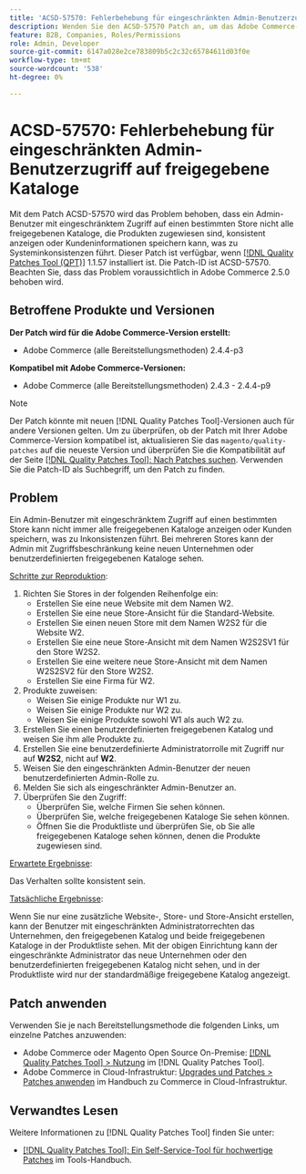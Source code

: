 ```yaml
---
title: 'ACSD-57570: Fehlerbehebung für eingeschränkten Admin-Benutzerzugriff auf freigegebene Kataloge'
description: Wenden Sie den ACSD-57570 Patch an, um das Adobe Commerce-Problem zu beheben, bei dem ein Admin-Benutzer mit eingeschränktem Administratorzugriff auf einen bestimmten Store nicht alle freigegebenen Kataloge, die Produkten zugewiesen sind, konsistent anzeigen oder Kundeninformationen speichern kann, was zu Systeminkonsistenzen führt.
feature: B2B, Companies, Roles/Permissions
role: Admin, Developer
source-git-commit: 6147a028e2ce783809b5c2c32c65784611d03f0e
workflow-type: tm+mt
source-wordcount: '538'
ht-degree: 0%

---
```



# ACSD-57570: Fehlerbehebung für eingeschränkten Admin-Benutzerzugriff auf freigegebene Kataloge

Mit dem Patch ACSD-57570 wird das Problem behoben, dass ein Admin-Benutzer mit eingeschränktem Zugriff auf einen bestimmten Store nicht alle freigegebenen Kataloge, die Produkten zugewiesen sind, konsistent anzeigen oder Kundeninformationen speichern kann, was zu Systeminkonsistenzen führt. Dieser Patch ist verfügbar, wenn [[!DNL Quality Patches Tool (QPT)]](/help/tools/quality-patches-tool/quality-patches-tool-to-self-serve-quality-patches.md) 1.1.57 installiert ist. Die Patch-ID ist ACSD-57570. Beachten Sie, dass das Problem voraussichtlich in Adobe Commerce 2.5.0 behoben wird.

## Betroffene Produkte und Versionen

**Der Patch wird für die Adobe Commerce-Version erstellt:**

* Adobe Commerce (alle Bereitstellungsmethoden) 2.4.4-p3

**Kompatibel mit Adobe Commerce-Versionen:**

* Adobe Commerce (alle Bereitstellungsmethoden) 2.4.3 - 2.4.4-p9

>[!NOTE]
>
>Der Patch könnte mit neuen [!DNL Quality Patches Tool]-Versionen auch für andere Versionen gelten. Um zu überprüfen, ob der Patch mit Ihrer Adobe Commerce-Version kompatibel ist, aktualisieren Sie das `magento/quality-patches` auf die neueste Version und überprüfen Sie die Kompatibilität auf der Seite [[!DNL Quality Patches Tool]: Nach Patches suchen](https://experienceleague.adobe.com/tools/commerce-quality-patches/index.html). Verwenden Sie die Patch-ID als Suchbegriff, um den Patch zu finden.

## Problem

Ein Admin-Benutzer mit eingeschränktem Zugriff auf einen bestimmten Store kann nicht immer alle freigegebenen Kataloge anzeigen oder Kunden speichern, was zu Inkonsistenzen führt. Bei mehreren Stores kann der Admin mit Zugriffsbeschränkung keine neuen Unternehmen oder benutzerdefinierten freigegebenen Kataloge sehen.

<u>Schritte zur Reproduktion</u>:

1. Richten Sie Stores in der folgenden Reihenfolge ein:
   * Erstellen Sie eine neue Website mit dem Namen W2.
   * Erstellen Sie eine neue Store-Ansicht für die Standard-Website.
   * Erstellen Sie einen neuen Store mit dem Namen W2S2 für die Website W2.
   * Erstellen Sie eine neue Store-Ansicht mit dem Namen W2S2SV1 für den Store W2S2.
   * Erstellen Sie eine weitere neue Store-Ansicht mit dem Namen W2S2SV2 für den Store W2S2.
   * Erstellen Sie eine Firma für W2.
1. Produkte zuweisen:
   * Weisen Sie einige Produkte nur W1 zu.
   * Weisen Sie einige Produkte nur W2 zu.
   * Weisen Sie einige Produkte sowohl W1 als auch W2 zu.
1. Erstellen Sie einen benutzerdefinierten freigegebenen Katalog und weisen Sie ihm alle Produkte zu.
1. Erstellen Sie eine benutzerdefinierte Administratorrolle mit Zugriff nur auf **W2S2**, nicht auf **W2**.
1. Weisen Sie den eingeschränkten Admin-Benutzer der neuen benutzerdefinierten Admin-Rolle zu.
1. Melden Sie sich als eingeschränkter Admin-Benutzer an.
1. Überprüfen Sie den Zugriff:
   * Überprüfen Sie, welche Firmen Sie sehen können.
   * Überprüfen Sie, welche freigegebenen Kataloge Sie sehen können.
   * Öffnen Sie die Produktliste und überprüfen Sie, ob Sie alle freigegebenen Kataloge sehen können, denen die Produkte zugewiesen sind.

<u>Erwartete Ergebnisse</u>:

Das Verhalten sollte konsistent sein.

<u>Tatsächliche Ergebnisse</u>:

Wenn Sie nur eine zusätzliche Website-, Store- und Store-Ansicht erstellen, kann der Benutzer mit eingeschränkten Administratorrechten das Unternehmen, den freigegebenen Katalog und beide freigegebenen Kataloge in der Produktliste sehen. Mit der obigen Einrichtung kann der eingeschränkte Administrator das neue Unternehmen oder den benutzerdefinierten freigegebenen Katalog nicht sehen, und in der Produktliste wird nur der standardmäßige freigegebene Katalog angezeigt.

## Patch anwenden

Verwenden Sie je nach Bereitstellungsmethode die folgenden Links, um einzelne Patches anzuwenden:

* Adobe Commerce oder Magento Open Source On-Premise: [[!DNL Quality Patches Tool] > Nutzung](/help/tools/quality-patches-tool/usage.md) im [!DNL Quality Patches Tool].
* Adobe Commerce in Cloud-Infrastruktur: [Upgrades und Patches > Patches anwenden](https://experienceleague.adobe.com/docs/commerce-cloud-service/user-guide/develop/upgrade/apply-patches.html) im Handbuch zu Commerce in Cloud-Infrastruktur.

## Verwandtes Lesen

Weitere Informationen zu [!DNL Quality Patches Tool] finden Sie unter:

* [[!DNL Quality Patches Tool]: Ein Self-Service-Tool für hochwertige Patches](/help/tools/quality-patches-tool/quality-patches-tool-to-self-serve-quality-patches.md) im Tools-Handbuch.

